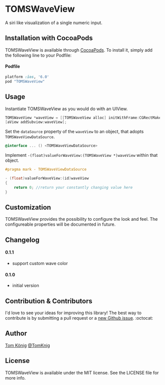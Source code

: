 TOMSWaveView
============

A siri like visualization of a single numeric input.

## Installation with CocoaPods

TOMSWaveView is available through [CocoaPods](http://cocoapods.org). To install
it, simply add the following line to your Podfile:

#### Podfile

```ruby
platform :ios, '6.0'
pod "TOMSWaveView"
```

## Usage

Instantiate TOMSWaveView as you would do with an UIView.

```objective-c
TOMSWaveView *waveView = [[TOMSWaveView alloc] initWithFrame:CGRectMake(0, 42, aView.frame.size.width, 42)];
[aView addSubview:waveView];
```

Set the `dataSource` property of the `waveView` to an object, that adopts `TOMSWaveViewDataSource`.

```objective-c
@interface ... () <TOMSWaveViewDataSource>
```

Implement `-(float)valueForWaveView:(TOMSWaveView *)waveView` within that object.

```objective-c
#pragma mark - TOMSWaveViewDataSource

- (float)valueForWaveView:(id)waveView
{
    return 0; //return your constantly changing value here
}
```

## Customization

TOMSWaveView provides the possibility to configure the look and feel.
The configureable properties will be documented in future.

## Changelog

#### 0.1.1
* support custom wave color

#### 0.1.0
* initial version

## Contribution & Contributors

I'd love to see your ideas for improving this library!
The best way to contribute is by submitting a pull request or a [new Github issue](https://github.com/TomKnig/TOMSWaveView/issues/new). :octocat:

## Author

[Tom König](http://github.com/TomKnig) [@TomKnig](https://twitter.com/TomKnig)

## License

TOMSWaveView is available under the MIT license. See the LICENSE file for more info.